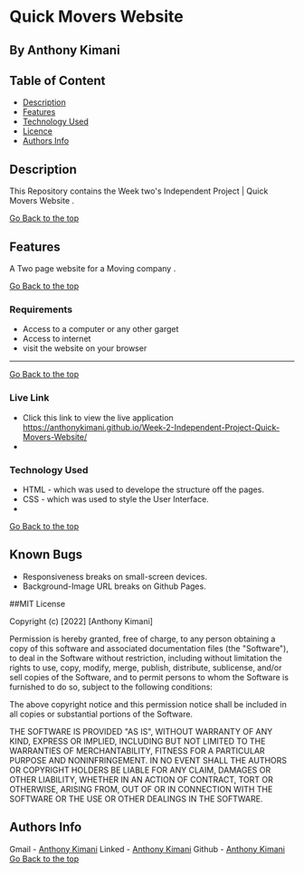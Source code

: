 # Quick Movers Website
 ## By Anthony Kimani
 ## Table of Content
 - [Description](#description)
 - [Features](#features)
 - [Technology  Used](#technology-Used)
 - [Licence](#licence)
 - [Authors Info](#Authors-Info)
 ## Description
 
 <p>This Repository contains the Week two's Independent Project | Quick Movers Website .</p>
 
[Go Back to the top](#Quick-Movers-Website)

## Features

A Two page website for a Moving company .

[Go Back to the top](#Quick-Movers-Website)
 ###  Requirements
 
 * Access to  a computer or any other garget
 * Access to internet
 * visit the website on your browser
 ****
 [Go Back to the top](#Quick-Movers-Website)
 
### Live Link

- Click this link to view the live application https://anthonykimani.github.io/Week-2-Independent-Project-Quick-Movers-Website/
- 
### Technology  Used

* HTML - which was used to develope the structure off the pages.
* CSS - which was used to style the User Interface.
* 
[Go Back to the top](#Quick-Movers-Website)

## Known Bugs

* Responsiveness breaks on small-screen devices.
* Background-Image URL breaks on Github Pages.

##MIT License

Copyright (c) [2022] [Anthony Kimani]

Permission is hereby granted, free of charge, to any person obtaining a copy
of this software and associated documentation files (the "Software"), to deal
in the Software without restriction, including without limitation the rights
to use, copy, modify, merge, publish, distribute, sublicense, and/or sell
copies of the Software, and to permit persons to whom the Software is
furnished to do so, subject to the following conditions:

The above copyright notice and this permission notice shall be included in all
copies or substantial portions of the Software.

THE SOFTWARE IS PROVIDED "AS IS", WITHOUT WARRANTY OF ANY KIND, EXPRESS OR
IMPLIED, INCLUDING BUT NOT LIMITED TO THE WARRANTIES OF MERCHANTABILITY,
FITNESS FOR A PARTICULAR PURPOSE AND NONINFRINGEMENT. IN NO EVENT SHALL THE
AUTHORS OR COPYRIGHT HOLDERS BE LIABLE FOR ANY CLAIM, DAMAGES OR OTHER
LIABILITY, WHETHER IN AN ACTION OF CONTRACT, TORT OR OTHERWISE, ARISING FROM,
OUT OF OR IN CONNECTION WITH THE SOFTWARE OR THE USE OR OTHER DEALINGS IN THE
SOFTWARE.

## Authors Info

Gmail - [Anthony Kimani](anthony.kimani@student.moringaschool.com)
Linked - [Anthony Kimani](https://www.linkedin.com/in/kimani-antony-50886b1ba/)
Github - [Anthony Kimani](https://github.com/anthonykimani)
[Go Back to the top](#Quick-Movers-Website)
